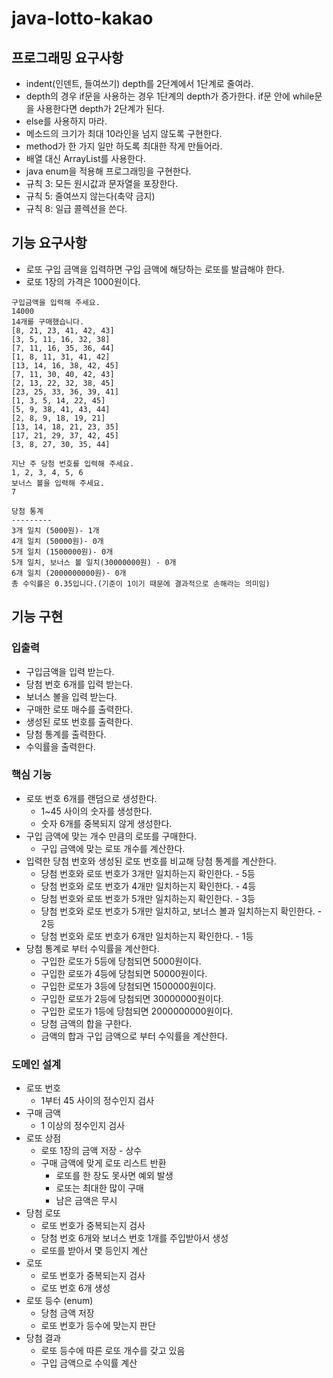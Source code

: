 # java-lotto-kakao

## 프로그래밍 요구사항

* indent(인덴트, 들여쓰기) depth를 2단계에서 1단계로 줄여라.
* depth의 경우 if문을 사용하는 경우 1단계의 depth가 증가한다. if문 안에 while문을 사용한다면 depth가 2단계가 된다.
* else를 사용하지 마라.
* 메소드의 크기가 최대 10라인을 넘지 않도록 구현한다.
* method가 한 가지 일만 하도록 최대한 작게 만들어라.
* 배열 대신 ArrayList를 사용한다.
* java enum을 적용해 프로그래밍을 구현한다.
* 규칙 3: 모든 원시값과 문자열을 포장한다.
* 규칙 5: 줄여쓰지 않는다(축약 금지)
* 규칙 8: 일급 콜렉션을 쓴다.

## 기능 요구사항

* 로또 구입 금액을 입력하면 구입 금액에 해당하는 로또를 발급해야 한다.
* 로또 1장의 가격은 1000원이다.

```
구입금액을 입력해 주세요.
14000
14개를 구매했습니다.
[8, 21, 23, 41, 42, 43]
[3, 5, 11, 16, 32, 38]
[7, 11, 16, 35, 36, 44]
[1, 8, 11, 31, 41, 42]
[13, 14, 16, 38, 42, 45]
[7, 11, 30, 40, 42, 43]
[2, 13, 22, 32, 38, 45]
[23, 25, 33, 36, 39, 41]
[1, 3, 5, 14, 22, 45]
[5, 9, 38, 41, 43, 44]
[2, 8, 9, 18, 19, 21]
[13, 14, 18, 21, 23, 35]
[17, 21, 29, 37, 42, 45]
[3, 8, 27, 30, 35, 44]

지난 주 당첨 번호를 입력해 주세요.
1, 2, 3, 4, 5, 6
보너스 볼을 입력해 주세요.
7

당첨 통계
---------
3개 일치 (5000원)- 1개
4개 일치 (50000원)- 0개
5개 일치 (1500000원)- 0개
5개 일치, 보너스 볼 일치(30000000원) - 0개
6개 일치 (2000000000원)- 0개
총 수익률은 0.35입니다.(기준이 1이기 때문에 결과적으로 손해라는 의미임)
```

## 기능 구현

### 입출력

* 구입금액을 입력 받는다.
* 당첨 번호 6개를 입력 받는다.
* 보너스 볼을 입력 받는다.
* 구매한 로또 매수를 출력한다.
* 생성된 로또 번호를 출력한다.
* 당첨 통계를 출력한다.
* 수익률을 출력한다.

### 핵심 기능

* 로또 번호 6개를 랜덤으로 생성한다.
    * 1~45 사이의 숫자를 생성한다.
    * 숫자 6개를 중복되지 않게 생성한다.
* 구입 금액에 맞는 개수 만큼의 로또를 구매한다.
    * 구입 금액에 맞는 로또 개수를 계산한다.
* 입력한 당첨 번호와 생성된 로또 번호를 비교해 당첨 통계를 계산한다.
    * 당첨 번호와 로또 번호가 3개만 일치하는지 확인한다. - 5등
    * 당첨 번호와 로또 번호가 4개만 일치하는지 확인한다. - 4등
    * 당첨 번호와 로또 번호가 5개만 일치하는지 확인한다. - 3등
    * 당첨 번호와 로또 번호가 5개만 일치하고, 보너스 볼과 일치하는지 확인한다. - 2등
    * 당첨 번호와 로또 번호가 6개만 일치하는지 확인한다. - 1등
* 당첨 통계로 부터 수익률을 계산한다.
    * 구입한 로또가 5등에 당첨되면 5000원이다.
    * 구입한 로또가 4등에 당첨되면 50000원이다.
    * 구입한 로또가 3등에 당첨되면 1500000원이다.
    * 구입한 로또가 2등에 당첨되면 30000000원이다.
    * 구입한 로또가 1등에 당첨되면 2000000000원이다.
    * 당첨 금액의 합을 구한다.
    * 금액의 합과 구입 금액으로 부터 수익률을 계산한다.

### 도메인 설계

* 로또 번호
    * 1부터 45 사이의 정수인지 검사
* 구매 금액
    * 1 이상의 정수인지 검사
* 로또 상점
    * 로또 1장의 금액 저장 - 상수
    * 구매 금액에 맞게 로또 리스트 반환
        * 로또를 한 장도 못사면 예외 발생
        * 로또는 최대한 많이 구매
        * 남은 금액은 무시
* 당첨 로또
    * 로또 번호가 중복되는지 검사
    * 당첨 번호 6개와 보너스 번호 1개를 주입받아서 생성
    * 로또를 받아서 몇 등인지 계산
* 로또
    * 로또 번호가 중복되는지 검사
    * 로또 번호 6개 생성
* 로또 등수 (enum)
    * 당첨 금액 저장
    * 로또 번호가 등수에 맞는지 판단
* 당첨 결과
    * 로또 등수에 따른 로또 개수를 갖고 있음
    * 구입 금액으로 수익률 계산
